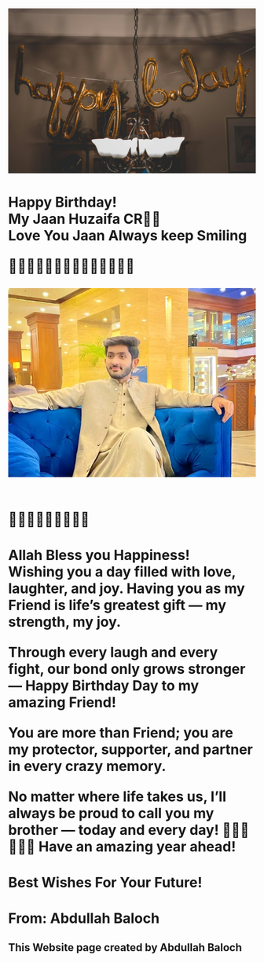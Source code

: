 

<html lang="en">
<head>
    <meta charset="UTF-8">
    <meta name="viewport" content="width=device-width, initial-scale=2.0">
    
    
</head>
<body>
    <div class="container">
        <h1 class="greeting"></h1>
        <p class="message">
        <img class="friend-photo" src="https://github.com/Baloch6/Bithday/raw/main/pexels-thatguycraig000-1543762.jpg  " alt="Friend's Photo">


<h1 class="message">
    Happy Birthday! <br>
My Jaan Huzaifa CR🎀🎀 <br>
Love You Jaan Always keep Smiling <br>
   
    
 🎉🎉🎉🎉🎉🎉💝💝💝👑👑👑👑👑


<img
src="https://github.com/Baloch6/Bithday/raw/main/IMG-20241213-WA0016.jpg"
alt="friend photo">

   <br> 🎉🎉🎉🌹🌹🌹💝💝💝
    
</h1>

<h1 class="message">
Allah Bless you Happiness! <br>
Wishing you a day filled with love, laughter, and joy. Having you  as my Friend is life’s greatest gift — my strength, my joy.

Through every laugh and every fight, our bond only grows stronger — Happy Birthday Day to my amazing Friend!

You are more than Friend; you are my protector, supporter, and partner in every crazy memory.

No matter where life takes us, I’ll always be proud to call you my brother — today and every day!
🥺🥺🌹🌹🌹🌹 Have an amazing year ahead! 
</h1>


<h1 class="message ">
Best Wishes For Your Future! <br>
</h1>


<h1 class="message">
From: Abdullah Baloch 
</h1>




<h2 class= "message">
This Website page created by Abdullah Baloch
</h2>

